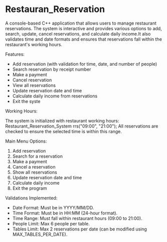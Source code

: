 # Restauran_Reservation
A console-based C++ application that allows users to manage restaurant reservations. The system is
 interactive and provides various options to add, search, update, cancel reservations, and calculate daily
 income.It also validates time and date formats and ensures that reservations fall within the restaurant's
 working hours.


 Features:

- Add reservation (with validation for time, date, and number of people)
- Search reservation by receipt number
- Make a payment
- Cancel reservation
- View all reservations
- Update reservation date and time
- Calculate daily income from reservations
- Exit the syste


 Working Hours:

 The system is initialized with restaurant working hours:
 Restaurant_Reservation_System rrs("09:00", "21:00");
 All reservations are checked to ensure the selected time is within this range.


Main Menu Options:

 1. Add reservation
 2. Search for a reservation
 3. Make a payment
 4. Cancel a reservation
 5. Show all reservations
 6. Update reservation date and time
 7. Calculate daily income
 8. Exit the program


Validations Implemented:

- Date Format: Must be in YYYY/MM/DD.
- Time Format: Must be in HH:MM (24-hour format).
- Time Range: Must fall within restaurant hours (09:00 to 21:00).
- People Limit: Max 6 people per table.
- Tables Limit: Max 2 reservations per date (can be modified using MAX_TABLES_PER_DATE).

